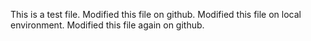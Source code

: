 This is a test file.
Modified this file on github.
Modified this file on local environment.
Modified this file again on github.
